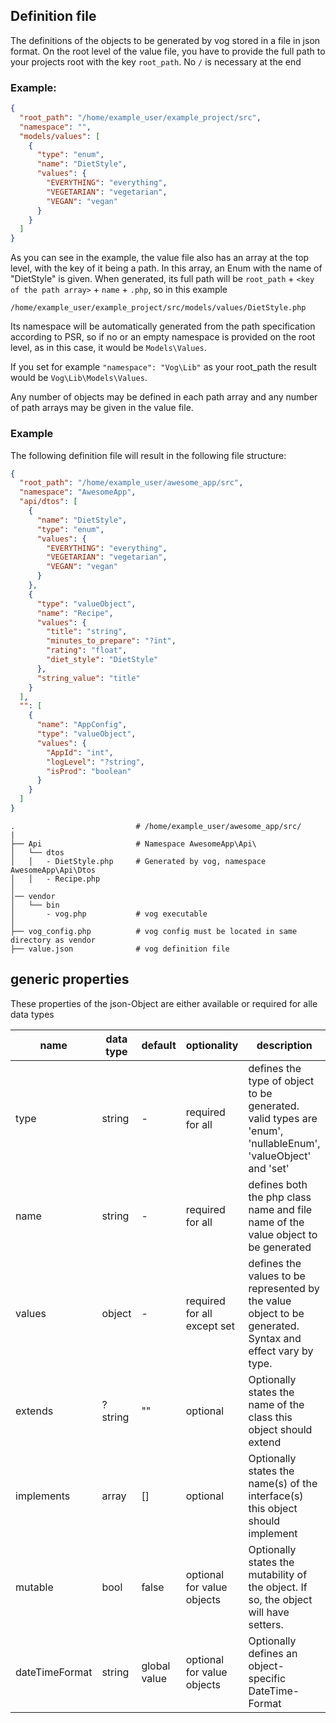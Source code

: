 ## Definition file

The definitions of the objects to be generated by vog stored in a file in json format. On the root level of the value
file, you have to provide the full path to your projects root with the key `root_path`. No `/` is necessary at the end

### Example:

```json
{
  "root_path": "/home/example_user/example_project/src",
  "namespace": "",
  "models/values": [
    {
      "type": "enum",
      "name": "DietStyle",
      "values": {
        "EVERYTHING": "everything",
        "VEGETARIAN": "vegetarian",
        "VEGAN": "vegan"
      }
    }
  ]
}
```

As you can see in the example, the value file also has an array at the top level, with the key of it being a path. In
this array, an Enum with the name of "DietStyle" is given. When generated, its full path will be
`root_path` + `<key of the path array>` + `name` + `.php`, so in this example

`/home/example_user/example_project/src/models/values/DietStyle.php`

Its namespace will be automatically generated from the path specification according to PSR, so if no or an empty
namespace is provided on the root level, as in this case, it would be `Models\Values`.

If you set for example `"namespace": "Vog\Lib"` as your root_path the result would be `Vog\Lib\Models\Values`.

Any number of objects may be defined in each path array and any number of path arrays may be given in the value file.

### Example

The following definition file will result in the following file structure:

```json
{
  "root_path": "/home/example_user/awesome_app/src",
  "namespace": "AwesomeApp",
  "api/dtos": [
    {
      "name": "DietStyle",
      "type": "enum",
      "values": {
        "EVERYTHING": "everything",
        "VEGETARIAN": "vegetarian",
        "VEGAN": "vegan"
      }
    },
    {
      "type": "valueObject",
      "name": "Recipe",
      "values": {
        "title": "string",
        "minutes_to_prepare": "?int",
        "rating": "float",
        "diet_style": "DietStyle"
      },
      "string_value": "title"
    }
  ],
  "": [
    {
      "name": "AppConfig",
      "type": "valueObject",
      "values": {
        "AppId": "int",
        "logLevel": "?string",
        "isProd": "boolean"
      }
    }
  ]
}
```

    .					 		# /home/example_user/awesome_app/src/
    |          
    ├── Api 		 	 		# Namespace AwesomeApp\Api\
    │   └── dtos
    │	│	- DietStyle.php     # Generated by vog, namespace AwesomeApp\Api\Dtos
    │   │   - Recipe.php      
    │
    │── vendor
    │   └── bin
    │       - vog.php           # vog executable
    │
    ├── vog_config.php          # vog config must be located in same directory as vendor
    ├── value.json              # vog definition file

## generic properties

These properties of the json-Object are either available or required for alle data types

| name           | data type | default      | optionality                 | description                                                                                                 |
| -------------- | --------- | ------------ | --------------------------- | ----------------------------------------------------------------------------------------------------------- |
| type           | string    | -            | required for all            | defines the type of object to be generated. valid types are 'enum', 'nullableEnum', 'valueObject' and 'set' |
| name           | string    | -            | required for all            | defines both the php class name and file name of the value object to be generated                           |
| values         | object    | -            | required for all except set | defines the values to be represented by the value object to be generated. Syntax and effect vary by type.   |
| extends        | ?string   | ""           | optional                    | Optionally states the name of the class this object should extend                                           |
| implements     | array     | []           | optional                    | Optionally states the name(s) of the interface(s) this object should implement                              |
| mutable        | bool      | false        | optional for value objects  | Optionally states the mutability of the object. If so, the object will have setters.                        |
| dateTimeFormat | string    | global value | optional for value objects  | Optionally defines an object-specific DateTime-Format                                                       |